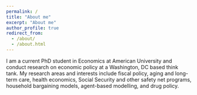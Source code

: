```yaml
---
permalink: /
title: "About me"
excerpt: "About me"
author_profile: true
redirect_from: 
  - /about/
  - /about.html
---
```


I am a current PhD student in Economics at American University and conduct research on economic policy at a Washington, DC based think tank. My research areas and interests include fiscal policy, aging and long-term care, health economics, Social Security and other safety net programs, household bargaining models, agent-based modelling, and drug policy.
